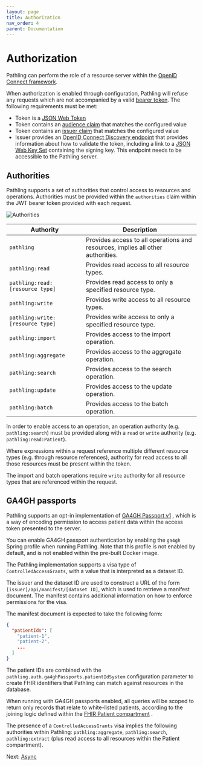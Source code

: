 ```yaml
---
layout: page 
title: Authorization 
nav_order: 4 
parent: Documentation
---
```


# Authorization

Pathling can perform the role of a resource server within the
[OpenID Connect framework](https://openid.net/connect/).

When authorization is enabled through configuration, Pathling will refuse any
requests which are not accompanied by a valid
[bearer token](https://tools.ietf.org/html/rfc6750). The following requirements
must be met:

- Token is a [JSON Web Token](https://tools.ietf.org/html/rfc7519)
- Token contains an
  [audience claim](https://tools.ietf.org/html/rfc7519#section-4.1.3) that
  matches the configured value
- Token contains
  an [issuer claim](https://tools.ietf.org/html/rfc7519#section-4.1.1)
  that matches the configured value
- Issuer provides
  an [OpenID Connect Discovery endpoint](https://openid.net/specs/openid-connect-discovery-1_0.html)
  that provides information about how to validate the token, including a link to
  a
  [JSON Web Key Set](https://tools.ietf.org/html/rfc7517) containing the signing
  key. This endpoint needs to be accessible to the Pathling server.

## Authorities

Pathling supports a set of authorities that control access to resources and
operations. Authorities must be provided within the `authorities` claim within
the JWT bearer token provided with each request.

<img src="/images/authorities.png"
srcset="/images/authorities@2x.png 2x, /images/authorities.png 1x"
alt="Authorities" />

| Authority                        | Description                                                                     |
|----------------------------------|---------------------------------------------------------------------------------|
| `pathling`                       | Provides access to all operations and resources, implies all other authorities. |
| `pathling:read`                  | Provides read access to all resource types.                                     |
| `pathling:read:[resource type]`  | Provides read access to only a specified resource type.                         |
| `pathling:write`                 | Provides write access to all resource types.                                    |
| `pathling:write:[resource type]` | Provides write access to only a specified resource type.                        |
| `pathling:import`                | Provides access to the import operation.                                        |
| `pathling:aggregate`             | Provides access to the aggregate operation.                                     |
| `pathling:search`                | Provides access to the search operation.                                        |
| `pathling:update`                | Provides access to the update operation.                                        |
| `pathling:batch`                 | Provides access to the batch operation.                                         |

In order to enable access to an operation, an operation authority (e.g.
`pathling:search`) must be provided along with a `read` or `write` authority
(e.g. `pathling:read:Patient`).

Where expressions within a request reference multiple different resource types
(e.g. through resource references), authority for read access to all those
resources must be present within the token.

The import and batch operations require `write` authority for all resource types
that are referenced within the request.

## GA4GH passports

Pathling supports an opt-in implementation of
[GA4GH Passport v1](https://github.com/ga4gh-duri/ga4gh-duri.github.io/blob/master/researcher_ids/ga4gh_passport_v1.md)
, which is a way of encoding permission to access patient data within the access
token presented to the server.

You can enable GA4GH passport authentication by enabling the `ga4gh` Spring
profile when running Pathling. Note that this profile is not enabled by default,
and is not enabled within the pre-built Docker image.

The Pathling implementation supports a visa type of `ControlledAccessGrants`,
with a value that is interpreted as a dataset ID.

The issuer and the dataset ID are used to construct a URL of the form
`[issuer]/api/manifest/[dataset ID]`, which is used to retrieve a manifest
document. The manifest contains additional information on how to enforce
permissions for the visa.

The manifest document is expected to take the following form:

```json
{
  "patientIds": [
    "patient-1",
    "patient-2",
    ...
  ]
}
```

The patient IDs are combined with the
`pathling.auth.ga4ghPassports.patientIdSystem` configuration parameter to create
FHIR identifiers that Pathling can match against resources in the database.

When running with GA4GH passports enabled, all queries will be scoped to return
only records that relate to white-listed patients, according to the joining
logic defined within
the [FHIR Patient compartment](https://hl7.org/fhir/R4/compartmentdefinition-patient.html)
.

The presence of a `ControlledAccessGrants` visa implies the following
authorities within Pathling: `pathling:aggregate`, `pathling:search`,
`pathling:extract` (plus read access to all resources within the Patient
compartment).

Next: [Async](./async.html)
